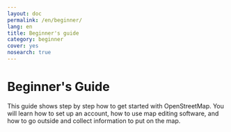 ```yaml
---
layout: doc
permalink: /en/beginner/
lang: en
title: Beginner's guide
category: beginner
cover: yes
nosearch: true
---
```


Beginner's Guide
================

This guide shows step by step how to get started with OpenStreetMap. You will learn
how to set up an account, how to use map editing software, and how to go outside
and collect information to put on the map.

